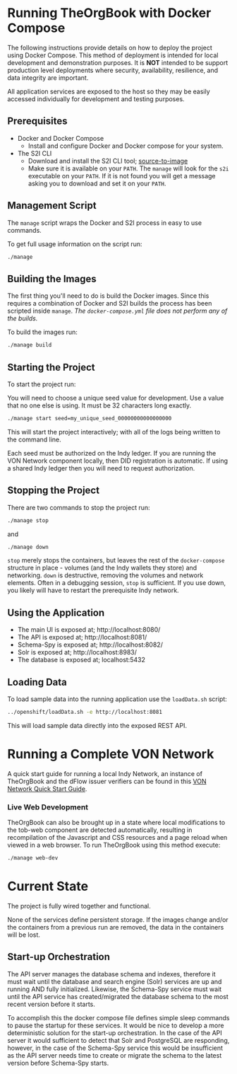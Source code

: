 # Running TheOrgBook with Docker Compose

The following instructions provide details on how to deploy the project using Docker Compose.  This method of deployment is intended for local development and demonstration purposes.  It is **NOT** intended to be support production level deployments where security, availability, resilience, and data integrity are important.

All application services are exposed to the host so they may be easily accessed individually for development and testing purposes.

## Prerequisites

* Docker and Docker Compose
  * Install and configure Docker and Docker compose for your system.
* The S2I CLI
  * Download and install the S2I CLI tool; [source-to-image](https://github.com/openshift/source-to-image)
  * Make sure it is available on your `PATH`.  The `manage` will look for the `s2i` executable on your `PATH`.  If it is not found you will get a message asking you to download and set it on your `PATH`.

## Management Script

The `manage` script wraps the Docker and S2I process in easy to use commands.

To get full usage information on the script run:

```sh
./manage
```
  
## Building the Images

The first thing you'll need to do is build the Docker images.  Since this requires a combination of Docker and S2I builds the process has been scripted inside `manage`.  _The `docker-compose.yml` file does not perform any of the builds._

To build the images run:
```sh
./manage build
```

## Starting the Project

To start the project run:

You will need to choose a unique seed value for development. Use a value that no one else is using. It must be 32 characters long exactly.


```sh
./manage start seed=my_unique_seed_00000000000000000
```

This will start the project interactively; with all of the logs being written to the command line.

Each seed must be authorized on the Indy ledger. If you are running the VON Network component locally, then DID registration is automatic. If using a shared Indy ledger then you will need to request authorization.


## Stopping the Project

There are two commands to stop the project run:

```sh
./manage stop
```
and

```sh
./manage down
```

`stop` merely stops the containers, but leaves the rest of the `docker-compose` structure in place - volumes (and the Indy wallets they store) and networking.  `down` is destructive, removing the volumes and network elements. Often in a debugging session, `stop` is sufficient. If you use down, you likely will have to restart the prerequisite Indy network.

## Using the Application

* The main UI is exposed at; http://localhost:8080/
* The API is exposed at; http://localhost:8081/
* Schema-Spy is exposed at; http://localhost:8082/
* Solr is exposed at; http://localhost:8983/
* The database is exposed at; localhost:5432

## Loading Data

To load sample data into the running application use the `loadData.sh` script:
```sh
../openshift/loadData.sh -e http://localhost:8081
```

This will load sample data directly into the exposed REST API.

# Running a Complete VON Network

A quick start guide for running a local Indy Network, an instance of TheOrgBook and the dFlow issuer verifiers can be found in this [VON Network Quick Start Guide](https://github.com/bcgov/permitify/blob/master/docker/VONNetworkQuickStartGuide.md).

### Live Web Development

TheOrgBook can also be brought up in a state where local modifications to the tob-web component are detected automatically, resulting in recompilation of the Javascript and CSS resources and a page reload when viewed in a web browser. To run TheOrgBook using this method execute:

```sh
./manage web-dev
```

# Current State

The project is fully wired together and functional.

None of the services define persistent storage.  If the images change and/or the containers from a previous run are removed, the data in the containers will be lost.

## Start-up Orchestration

The API server manages the database schema and indexes, therefore it must wait until the database and search engine (Solr) services are up and running AND fully initialized.  Likewise, the Schema-Spy service must wait until the API service has created/migrated the database schema to the most recent version before it starts.

To accomplish this the docker compose file defines simple sleep commands to pause the startup for these services.  It would be nice to develop a more deterministic solution for the start-up orchestration.  In the case of the API server it would sufficient to detect that Solr and PostgreSQL are responding, however, in the case of the Schema-Spy service this would be insufficient as the API server needs time to create or migrate the schema to the latest version before Schema-Spy starts.
